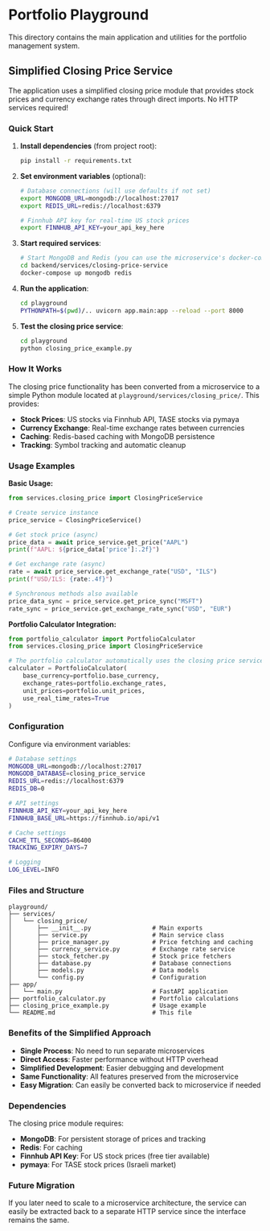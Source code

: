 # Portfolio Playground

This directory contains the main application and utilities for the portfolio management system.

## Simplified Closing Price Service

The application uses a simplified closing price module that provides stock prices and currency exchange rates through direct imports. No HTTP services required!

### Quick Start

1. **Install dependencies** (from project root):
   ```bash
   pip install -r requirements.txt
   ```

2. **Set environment variables** (optional):
   ```bash
   # Database connections (will use defaults if not set)
   export MONGODB_URL=mongodb://localhost:27017
   export REDIS_URL=redis://localhost:6379
   
   # Finnhub API key for real-time US stock prices
   export FINNHUB_API_KEY=your_api_key_here
   ```

3. **Start required services**:
   ```bash
   # Start MongoDB and Redis (you can use the microservice's docker-compose)
   cd backend/services/closing-price-service
   docker-compose up mongodb redis
   ```

4. **Run the application**:
   ```bash
   cd playground
   PYTHONPATH=$(pwd)/.. uvicorn app.main:app --reload --port 8000
   ```

5. **Test the closing price service**:
   ```bash
   cd playground
   python closing_price_example.py
   ```

### How It Works

The closing price functionality has been converted from a microservice to a simple Python module located at `playground/services/closing_price/`. This provides:

- **Stock Prices**: US stocks via Finnhub API, TASE stocks via pymaya
- **Currency Exchange**: Real-time exchange rates between currencies
- **Caching**: Redis-based caching with MongoDB persistence
- **Tracking**: Symbol tracking and automatic cleanup

### Usage Examples

**Basic Usage:**
```python
from services.closing_price import ClosingPriceService

# Create service instance
price_service = ClosingPriceService()

# Get stock price (async)
price_data = await price_service.get_price("AAPL")
print(f"AAPL: ${price_data['price']:.2f}")

# Get exchange rate (async)
rate = await price_service.get_exchange_rate("USD", "ILS")
print(f"USD/ILS: {rate:.4f}")

# Synchronous methods also available
price_data_sync = price_service.get_price_sync("MSFT")
rate_sync = price_service.get_exchange_rate_sync("USD", "EUR")
```

**Portfolio Calculator Integration:**
```python
from portfolio_calculator import PortfolioCalculator
from services.closing_price import ClosingPriceService

# The portfolio calculator automatically uses the closing price service
calculator = PortfolioCalculator(
    base_currency=portfolio.base_currency,
    exchange_rates=portfolio.exchange_rates,
    unit_prices=portfolio.unit_prices,
    use_real_time_rates=True
)
```

### Configuration

Configure via environment variables:

```bash
# Database settings
MONGODB_URL=mongodb://localhost:27017
MONGODB_DATABASE=closing_price_service
REDIS_URL=redis://localhost:6379
REDIS_DB=0

# API settings
FINNHUB_API_KEY=your_api_key_here
FINNHUB_BASE_URL=https://finnhub.io/api/v1

# Cache settings
CACHE_TTL_SECONDS=86400
TRACKING_EXPIRY_DAYS=7

# Logging
LOG_LEVEL=INFO
```

### Files and Structure

```
playground/
├── services/
│   └── closing_price/
│       ├── __init__.py                 # Main exports
│       ├── service.py                  # Main service class
│       ├── price_manager.py            # Price fetching and caching
│       ├── currency_service.py         # Exchange rate service
│       ├── stock_fetcher.py            # Stock price fetchers
│       ├── database.py                 # Database connections
│       ├── models.py                   # Data models
│       └── config.py                   # Configuration
├── app/
│   └── main.py                         # FastAPI application
├── portfolio_calculator.py             # Portfolio calculations
├── closing_price_example.py            # Usage example
└── README.md                           # This file
```

### Benefits of the Simplified Approach

- **Single Process**: No need to run separate microservices
- **Direct Access**: Faster performance without HTTP overhead
- **Simplified Development**: Easier debugging and development
- **Same Functionality**: All features preserved from the microservice
- **Easy Migration**: Can easily be converted back to microservice if needed

### Dependencies

The closing price module requires:
- **MongoDB**: For persistent storage of prices and tracking
- **Redis**: For caching
- **Finnhub API Key**: For US stock prices (free tier available)
- **pymaya**: For TASE stock prices (Israeli market)

### Future Migration

If you later need to scale to a microservice architecture, the service can easily be extracted back to a separate HTTP service since the interface remains the same. 